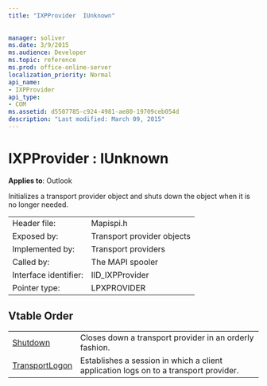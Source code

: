 ```yaml
---
title: "IXPProvider  IUnknown"
 
 
manager: soliver
ms.date: 3/9/2015
ms.audience: Developer
ms.topic: reference
ms.prod: office-online-server
localization_priority: Normal
api_name:
- IXPProvider
api_type:
- COM
ms.assetid: d5507785-c924-4981-ae80-19709ceb054d
description: "Last modified: March 09, 2015"
---
```


# IXPProvider : IUnknown

  
  
**Applies to**: Outlook 
  
Initializes a transport provider object and shuts down the object when it is no longer needed.
  
|||
|:-----|:-----|
|Header file:  <br/> |Mapispi.h  <br/> |
|Exposed by:  <br/> |Transport provider objects  <br/> |
|Implemented by:  <br/> |Transport providers  <br/> |
|Called by:  <br/> |The MAPI spooler  <br/> |
|Interface identifier:  <br/> |IID_IXPProvider  <br/> |
|Pointer type:  <br/> |LPXPROVIDER  <br/> |
   
## Vtable Order

|||
|:-----|:-----|
|[Shutdown](ixpprovider-shutdown.md) <br/> |Closes down a transport provider in an orderly fashion.  <br/> |
|[TransportLogon](ixpprovider-transportlogon.md) <br/> |Establishes a session in which a client application logs on to a transport provider.  <br/> |
   

